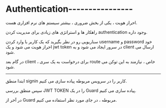 # Authentication----------------

احراز هویت ، یکی از بخش ضروری ، بیشتر سیستم های نرم افزاری هست.

راهکار ها و استراتژی های زیادی برای مدیریت کردن authentication وجود داره.

سناریویی رو در نظر بگیرید که یک کاربر با وارد کردن username و password خود احراز هویت می شود و یک jwt token در سرور ایجاد می شود و به client ارسال می شود.

در گام بعد client ، برای درخواست به یک سری route خاص ، نیازمند به این توکن می شود.

---

ابتدا منطق signin کاربر را در سرویس مربوطه پیاده سازی می کنیم.

سپس منطق بررسی JWT TOKEN را در یک Guard پیاده سازی می کنیم.

در آخر از Guard مربوطه ، در جای مورد نظر استفاده می کنیم.





